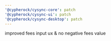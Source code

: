 ```yaml
---
'@cypherock/cysync-core': patch
'@cypherock/cysync-ui': patch
'@cypherock/cysync-desktop': patch
---
```


improved fees input ux & no negative fees value

